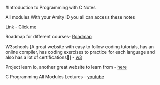 #Introduction to Programming with C Notes

All modules
With your Amity ID you all can access these notes

Link - [Click me]

Roadmap for different courses- [Roadmap]

W3schools [A great website with easy to follow coding tutorials, has an online compiler, has coding exercises to practice for each language and also has a lot of certifications🙂] - [w3]

Project learn io, another great website to learn from - [here]

C Programming All Modules Lectures - [youtube]









[Click me]: https://amityedu96491.sharepoint.com/:b:/s/ES202Sem-1BTCSE21D2021-2022Odd172963/EaI4FV33Jz9PheedwNMWsusBv6tv5V8gLRxEUzz1pUU2nA?e=yXABVB

[Roadmap]: https://roadmap.sh/

[w3]: https://www.w3schools.com/

[here]: https://projectlearn.io/

[youtube]: https://youtube.com/playlist?list=PLdo5W4Nhv31a8UcMN9-35ghv8qyFWD9_S
